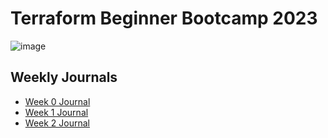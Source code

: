 # Terraform Beginner Bootcamp 2023

![image](https://github.com/cristobalgrau/terraform-beginner-bootcamp-2023/assets/119089907/82fa966f-044d-49fa-9230-196e7780fc72)


## Weekly Journals
- [Week 0 Journal](journal/week0.md)
- [Week 1 Journal](journal/week1.md)
- [Week 2 Journal](journal/week2.md)
